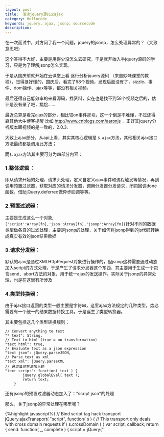 ```yaml
---
layout: post
title:  浅读jquery源码之ajax
category: Hellocode
keywords: jquery, ajax, jsonp, sourcecode
description: 
---
```


在一次面试中，对方问了我一个问题，jquery的jsonp，怎么处理异常的？（大致意思吧）


这个答得不大好，主要是用得少没怎么去研究，于是就开始入手jquery源码的学习，只是为了理解jsonp怎么实现。


于是从国庆前就开始在云课堂上看 逐行分析jquery源码 （来自妙味课堂的教程），觉得挺好懂的，国庆后，看完了58个视频，发现后面没有了，sizzle、事件、dom操作、ajax等等，都没有相关视频。


最后还得自己低效率的来看源码，找资料，实在也是找不到58个视频之后的，估计是没有录了吧，尴尬……


最近总算是看完ajax的部分，相比较on事件那块，这一个倒是不难懂，不过还得靠其他大牛博客提醒 比如 http://www.cnblogs.com/aaronjs ，正好其jquery分析版本跟视频的是一致的，2.0.3. 


大致上ajax部分，从api上看，其实其核心逻辑是 `$.ajax`方法，其他相关ajax接口方法最终都是调用此方法；


而`$.ajax`方法其主要可分为四部分内容：  

### 1.整体逻辑 ： 

即从请求开始的处理，请求头处理，定义自定义ajax事件和流程触发等情况，再到调用预置过滤器，获取对应的请求分发器，调用分发器分发请求，闭包回调done函数，借助jQuery.deferred做异步回调等等。


### 2.预置过滤器： 

主要是生成这么一个对象,`{'script':Array[fn],'json':Array[fn],'jsonp':Array[fn]}`针对不同的数据类型做各自的过滤处理，主要是jsonp的处理，关于如何将jsonp得到的js代码转换成真实有效的json结果数据


### 3.请求分发器：

默认的ajax是通过XMLHttpRequest对象进行操作的，但jsonp这种需要通过动态加入script的方式处理，于是产生了请求分发器这个东西，其主要用于生成一个包含send、abort方法的对象，用于统一ajax的发送操作。实际关于jsonp的异常处理，也是在这里有所涉及


### 4.类型转换器：

由于ajax接口返回的类型一般主要是字符串，这里ajax方法规定的几种类型，势必需要有一个统一的结果数据转换工具，于是诞生了类型转换器。


其主要包括这几个类型转换规则：

~~~
// Convert anything to text
"* text": String,
// Text to html (true = no transformation)
"text html": true,
// Evaluate text as a json expression
"text json": jQuery.parseJSON,
// Parse text as xml
"text xml": jQuery.parseXML
// 通过其他方法加入的
"text script": function( text ) {
		jQuery.globalEval( text );
		return text;
	}
~~~

还有jsonp的预置过滤器动态加入了："script json"的处理


那么，关于jsonp的异常处理在哪里呢？

{%highlight javascript%}
// Bind script tag hack transport
jQuery.ajaxTransport( "script", function( s ) {
	// This transport only deals with cross domain requests
	if ( s.crossDomain ) {
		var script, callback;
		return {
			send: function( _, complete ) {
				script = jQuery("<script>").prop({
					async: true,
					charset: s.scriptCharset,
					src: s.url
				}).on(
					"load error",
					callback = function( evt ) {
						script.remove();
						callback = null;
						if ( evt ) {
							complete( evt.type === "error" ? 404 : 200, evt.type );
						}
					}
				);
				document.head.appendChild( script[ 0 ] );
			},
			abort: function() {
				if ( callback ) {
					callback();
				}
			}
		};
	}
});
{%endhighlight%}

其实，他是通过监听script的load跟error事件来做相应处理的,最终会在后续的回调逻辑里因为失败而调用error回调等等情况，既然如此，在jquery官网文档上还是能看到这么一句话

> Note: This handler is not called for cross-domain script and cross-domain JSONP requests. 

这是描述error参数的时候说的，也就是说它不会被跨域的请求调用到，但是实际上在使用jsonp访问一个404接口时，它还是能调用到error回调，当时就觉得奇怪，现在看回源代码，如果接口404不存在，那script应该会触发error事件，从而也会触发到error回调才对。

后来在不经意搜索中发现了这么一句话：

> jsonp调用时其实是在header中创建一个script的dom节点，然后通过script的资源调用方式去向远程服务器发送请求的，问题的关键就在这个script标签上。如果想知道这个资源地址有没有请求成功，我首先想到的是onload和onerror这两个回调函数，遗憾的是，ie6,7,8都是不支持script的onload和onerror回调！我想，这个应该是jquery无法捕获到这个错误的原因吧。那么有没有其它办法来处理这个错误呢，答案是有的，并且很简单，只要加上timeout参数即可

这才想起来，当时面试最终提示的也是timeout关键字，也就是面试的目的是想知道面试者是否知道这一特点吧。

![image](http://dont27.qiniudn.com/jqueryajax.png)
<a href="http://dont27.qiniudn.com/jqueryajax.png" target="_blank">查看原图</a>